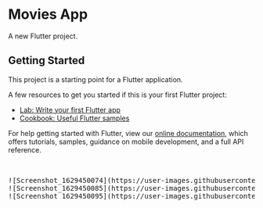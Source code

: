 # Movies App

A new Flutter project.

## Getting Started

This project is a starting point for a Flutter application.

A few resources to get you started if this is your first Flutter project:

- [Lab: Write your first Flutter app](https://flutter.dev/docs/get-started/codelab)
- [Cookbook: Useful Flutter samples](https://flutter.dev/docs/cookbook)

For help getting started with Flutter, view our
[online documentation](https://flutter.dev/docs), which offers tutorials,
samples, guidance on mobile development, and a full API reference.


<pre> 

![Screenshot_1629450074](https://user-images.githubusercontent.com/70213104/130209866-93ce6322-5042-4123-a6cf-4e09f753869a.png)
![Screenshot_1629450085](https://user-images.githubusercontent.com/70213104/130209885-dda9cd88-6d24-429c-9845-7ef85048ed73.png)
![Screenshot_1629450095](https://user-images.githubusercontent.com/70213104/130209905-7412e4a4-d090-4c13-ae7e-998ac8f6f876.png)
</pre>
